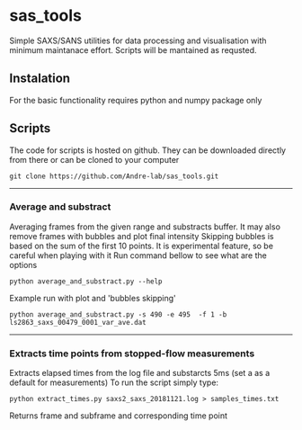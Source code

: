 # sas_tools
Simple SAXS/SANS utilities for data processing and visualisation 
with minimum maintanace effort.
Scripts will be mantained as requsted. 

## Instalation
For the basic functionality requires python and numpy package only

## Scripts
The code for scripts is hosted on github. 
They can be downloaded directly from there or can be cloned to your computer
```
git clone https://github.com/Andre-lab/sas_tools.git
```
-----------------------------------------------------------------------
### Average and substract
Averaging frames from the given range and substracts buffer. 
It may also remove frames with bubbles and plot final intensity
Skipping bubbles is based on the sum of the first 10 points. 
It is experimental feature, so be careful when playing with it
Run command bellow to see what are the options
```
python average_and_substract.py --help
```
Example run with plot and 'bubbles skipping'
```
python average_and_substract.py -s 490 -e 495  -f 1 -b ls2863_saxs_00479_0001_var_ave.dat
```
-----------------------------------------------------------------------
### Extracts time points from stopped-flow measurements
Extracts elapsed times from the log file and substarcts 5ms (set a as a default for measurements)
To run the script simply type:
```
python extract_times.py saxs2_saxs_20181121.log > samples_times.txt
```
Returns frame and subframe and corresponding time point